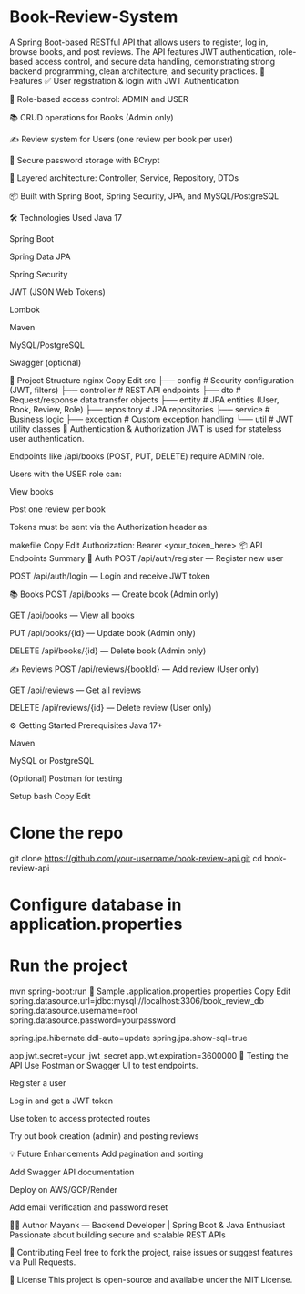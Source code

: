 # Book-Review-System
A Spring Boot-based RESTful API that allows users to register, log in, browse books, and post reviews. The API features JWT authentication, role-based access control, and secure data handling, demonstrating strong backend programming, clean architecture, and security practices.
🚀 Features
✅ User registration & login with JWT Authentication

🔐 Role-based access control: ADMIN and USER

📚 CRUD operations for Books (Admin only)

✍️ Review system for Users (one review per book per user)

🧾 Secure password storage with BCrypt

🧱 Layered architecture: Controller, Service, Repository, DTOs

📦 Built with Spring Boot, Spring Security, JPA, and MySQL/PostgreSQL

🛠️ Technologies Used
Java 17

Spring Boot

Spring Data JPA

Spring Security

JWT (JSON Web Tokens)

Lombok

Maven

MySQL/PostgreSQL

Swagger (optional)

📁 Project Structure
nginx
Copy
Edit
src
├── config            # Security configuration (JWT, filters)
├── controller        # REST API endpoints
├── dto               # Request/response data transfer objects
├── entity            # JPA entities (User, Book, Review, Role)
├── repository        # JPA repositories
├── service           # Business logic
├── exception         # Custom exception handling
└── util              # JWT utility classes
🔐 Authentication & Authorization
JWT is used for stateless user authentication.

Endpoints like /api/books (POST, PUT, DELETE) require ADMIN role.

Users with the USER role can:

View books

Post one review per book

Tokens must be sent via the Authorization header as:

makefile
Copy
Edit
Authorization: Bearer <your_token_here>
📦 API Endpoints Summary
🔑 Auth
POST /api/auth/register — Register new user

POST /api/auth/login — Login and receive JWT token

📚 Books
POST /api/books — Create book (Admin only)

GET /api/books — View all books

PUT /api/books/{id} — Update book (Admin only)

DELETE /api/books/{id} — Delete book (Admin only)

✍️ Reviews
POST /api/reviews/{bookId} — Add review (User only)

GET /api/reviews — Get all reviews

DELETE /api/reviews/{id} — Delete review (User only)

⚙️ Getting Started
Prerequisites
Java 17+

Maven

MySQL or PostgreSQL

(Optional) Postman for testing

Setup
bash
Copy
Edit
# Clone the repo
git clone https://github.com/your-username/book-review-api.git
cd book-review-api

# Configure database in application.properties

# Run the project
mvn spring-boot:run
📄 Sample .application.properties
properties
Copy
Edit
spring.datasource.url=jdbc:mysql://localhost:3306/book_review_db
spring.datasource.username=root
spring.datasource.password=yourpassword

spring.jpa.hibernate.ddl-auto=update
spring.jpa.show-sql=true

app.jwt.secret=your_jwt_secret
app.jwt.expiration=3600000
🧪 Testing the API
Use Postman or Swagger UI to test endpoints.

Register a user

Log in and get a JWT token

Use token to access protected routes

Try out book creation (admin) and posting reviews

💡 Future Enhancements
Add pagination and sorting

Add Swagger API documentation

Deploy on AWS/GCP/Render

Add email verification and password reset

🧑‍💻 Author
Mayank — Backend Developer | Spring Boot & Java Enthusiast
Passionate about building secure and scalable REST APIs

🤝 Contributing
Feel free to fork the project, raise issues or suggest features via Pull Requests.

📜 License
This project is open-source and available under the MIT License.

